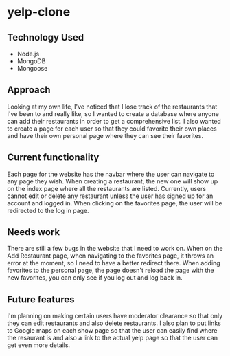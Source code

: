 # yelp-clone

## Technology Used

- Node.js
- MongoDB
- Mongoose

## Approach

Looking at my own life, I've noticed that I lose track of the restaurants that I've been to and really like, so I wanted to create a database where anyone can add their restaurants in order to get a comprehensive list. I also wanted to create a page for each user so that they could favorite their own places and have their own personal page where they can see their favorites.

## Current functionality

Each page for the website has the navbar where the user can navigate to any page they wish. When creating a restaurant, the new one will show up on the index page where all the restaurants are listed. Currently, users cannot edit or delete any restaurant unless the user has signed up for an account and logged in. When clicking on the favorites page, the user will be redirected to the log in page.

## Needs work

There are still a few bugs in the website that I need to work on. When on the Add Restaurant page, when navigating to the favorites page, it throws an error at the moment, so I need to have a better redirect there. When adding favorites to the personal page, the page doesn't reload the page with the new favorites, you can only see if you log out and log back in. 

## Future features

I'm planning on making certain users have moderator clearance so that only they can edit restaurants and also delete restaurants. I also plan to put links to Google maps on each show page so that the user can easily find where the resaurant is and also a link to the actual yelp page so that the user can get even more details.